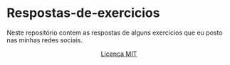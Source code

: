 # Respostas-de-exercicios
Neste repositório contem as respostas de alguns exercícios que eu posto nas minhas redes sociais.

<span align='center'>
   
   [Licença MIT](https://hcadeveloper.github.io/Licenca-MIT/)
   
</span>
